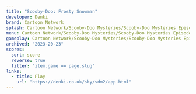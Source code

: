 ```yaml
---
title: "Scooby-Doo: Frosty Snowman"
developer: Denki
brand: Cartoon Network
splash: Cartoon Network/Scooby-Doo Mysteries/Scooby-Doo Mysteries Episode 2/Front End.jpg
menu: Cartoon Network/Scooby-Doo Mysteries/Scooby-Doo Mysteries Episode 2/menu.png
gameplay: Cartoon Network/Scooby-Doo Mysteries/Scooby-Doo Mysteries Episode 2/menu.png
archived: "2023-20-23"
scores:
  sort: score
  reverse: true
  filter: "item.game == page.slug"
links:
  - title: Play
    url: "https://denki.co.uk/sky/sdm2/app.html"
---
```

